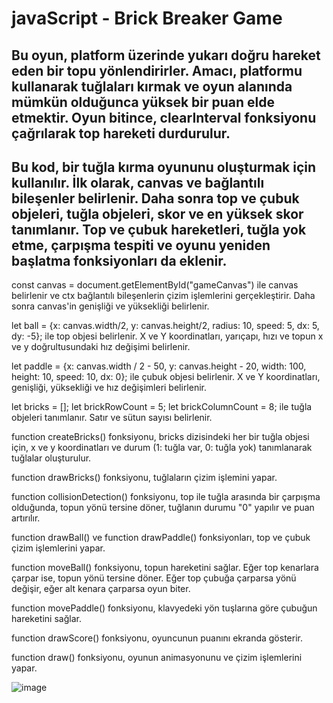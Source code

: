 # javaScript - Brick Breaker Game

## Bu oyun, platform üzerinde yukarı doğru hareket eden bir topu yönlendirirler. Amacı, platformu kullanarak tuğlaları kırmak ve oyun alanında mümkün olduğunca yüksek bir puan elde etmektir. Oyun bitince, clearInterval fonksiyonu çağrılarak top hareketi durdurulur.

## Bu kod, bir tuğla kırma oyununu oluşturmak için kullanılır. İlk olarak, canvas ve bağlantılı bileşenler belirlenir. Daha sonra top ve çubuk objeleri, tuğla objeleri, skor ve en yüksek skor tanımlanır. Top ve çubuk hareketleri, tuğla yok etme, çarpışma tespiti ve oyunu yeniden başlatma fonksiyonları da eklenir.

const canvas = document.getElementById("gameCanvas") ile canvas belirlenir ve ctx bağlantılı bileşenlerin çizim işlemlerini gerçekleştirir. Daha sonra canvas'in genişliği ve yüksekliği belirlenir.

let ball = {x: canvas.width/2, y: canvas.height/2, radius: 10, speed: 5, dx: 5, dy: -5}; ile top objesi belirlenir. X ve Y koordinatları, yarıçapı, hızı ve topun x ve y doğrultusundaki hız değişimi belirlenir.

let paddle = {x: canvas.width / 2 - 50, y: canvas.height - 20, width: 100, height: 10, speed: 10, dx: 0}; ile çubuk objesi belirlenir. X ve Y koordinatları, genişliği, yüksekliği ve hız değişimleri belirlenir.

let bricks = []; let brickRowCount = 5; let brickColumnCount = 8; ile tuğla objeleri tanımlanır. Satır ve sütun sayısı belirlenir.

function createBricks() fonksiyonu, bricks dizisindeki her bir tuğla objesi için, x ve y koordinatları ve durum (1: tuğla var, 0: tuğla yok) tanımlanarak tuğlalar oluşturulur.

function drawBricks() fonksiyonu, tuğlaların çizim işlemini yapar.

function collisionDetection() fonksiyonu, top ile tuğla arasında bir çarpışma olduğunda, topun yönü tersine döner, tuğlanın durumu "0" yapılır ve puan artırılır.

function drawBall() ve function drawPaddle() fonksiyonları, top ve çubuk çizim işlemlerini yapar.

function moveBall() fonksiyonu, topun hareketini sağlar. Eğer top kenarlara çarpar ise, topun yönü tersine döner. Eğer top çubuğa çarparsa yönü değişir, eğer alt kenara çarparsa oyun biter.

function movePaddle() fonksiyonu, klavyedeki yön tuşlarına göre çubuğun hareketini sağlar.

function drawScore() fonksiyonu, oyuncunun puanını ekranda gösterir.

function draw() fonksiyonu, oyunun animasyonunu ve çizim işlemlerini yapar.

![image](https://user-images.githubusercontent.com/26199757/226490351-579da275-86ac-4dd8-9919-b2a2ac2c842b.png)
